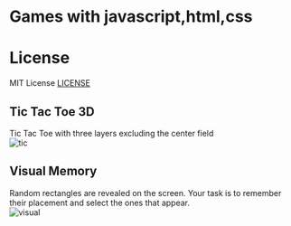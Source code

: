 # Games with javascript,html,css
# License
MIT License
[LICENSE](LICENSE)
## Tic Tac Toe 3D
Tic Tac Toe with three layers excluding the center field<br>
![tic](https://github.com/user-attachments/assets/827190e7-6885-4870-8f81-ceb78afa4427)

## Visual Memory
Random rectangles are revealed on the screen. Your task is to remember their placement and select the ones that appear.<br>
![visual](https://github.com/user-attachments/assets/42346b4e-f83d-44a0-8e66-944846cd670a)


